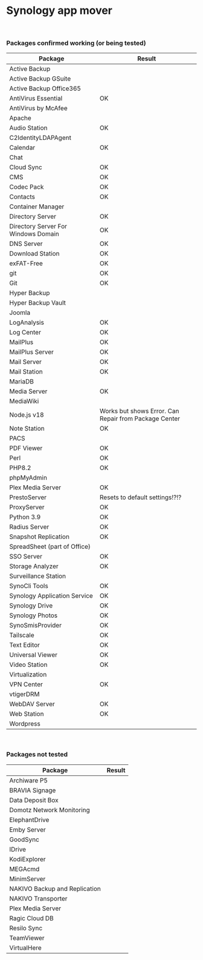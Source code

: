 # Synology app mover 

<br>

### Packages confirmed working (or being tested)

| Package | Result |
|---------|--------|
| Active Backup |  |
| Active Backup GSuite |  |
| Active Backup Office365 |  |
| AntiVirus Essential | OK |
| AntiVirus by McAfee |  |
| Apache |  |
| Audio Station | OK |	
| C2IdentityLDAPAgent |  |
| Calendar | OK |
| Chat |  |
| Cloud Sync | OK |
| CMS | OK |
| Codec Pack | OK |
| Contacts | OK |
| Container Manager |  |
| Directory Server | OK |
| Directory Server For Windows Domain | OK |
| DNS Server | OK |
| Download Station | OK |
| exFAT-Free | OK |
| git | OK |
| Git | OK |
| Hyper Backup |  |
| Hyper Backup Vault |  |
| Joomla |  |
| LogAnalysis | OK |
| Log Center | OK |
| MailPlus | OK |
| MailPlus Server | OK |
| Mail Server | OK |
| Mail Station | OK |
| MariaDB |  |
| Media Server | OK |
| MediaWiki |  |
| Node.js v18 | Works but shows Error. Can Repair from Package Center |
| Note Station | OK |
| PACS |  |
| PDF Viewer | OK |
| Perl | OK |
| PHP8.2 | OK |
| phpMyAdmin |  |
| Plex Media Server | OK |
| PrestoServer | Resets to default settings!?!? |
| ProxyServer | OK |
| Python 3.9 | OK |
| Radius Server | OK |
| Snapshot Replication | OK |
| SpreadSheet (part of Office) |  |
| SSO Server | OK |
| Storage Analyzer | OK |
| Surveillance Station |  |
| SynoCli Tools | OK |
| Synology Application Service | OK |
| Synology Drive | OK |
| Synology Photos | OK |
| SynoSmisProvider | OK |
| Tailscale | OK |
| Text Editor | OK |
| Universal Viewer | OK |
| Video Station | OK |
| Virtualization |  |
| VPN Center | OK |
| vtigerDRM |  |
| WebDAV Server | OK |
| Web Station | OK |
| Wordpress |  |

<br>

### Packages not tested

| Package | Result |
|---------|--------|
| Archiware P5 |  |
| BRAVIA Signage |  |
| Data Deposit Box |  |
| Domotz Network Monitoring |  |
| ElephantDrive |  |
| Emby Server |  |
| GoodSync |  |
| IDrive |  |
| KodiExplorer |  |
| MEGAcmd |  |
| MinimServer |  |
| NAKIVO Backup and Replication |  |
| NAKIVO Transporter |  |
| Plex Media Server |  |
| Ragic Cloud DB |  |
| Resilo Sync |  |
| TeamViewer |  |
| VirtualHere |  |

